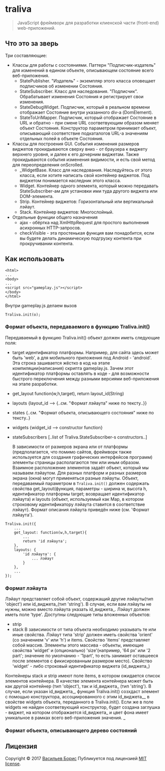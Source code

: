 # traliva

>JavaScript фреймворк для разработки клиенской части (front-end) web-приложений.

## Что это за зверь

Три составляющие:
* Классы для работы с состояниями. Паттерн "Подписчик-издатель" для изменений в едином объекте, описывающем состояние всего веб-приложения.
    * StatePublisher. "Издатель" - экземпляр этого класса оповещает подписчиков об изменении Состояния.
    * StateSubscriber. Класс для наследования. "Подписчик". Обрабатывает изменения Состояния и регистрирует свои изменения.
    * StateDebugWidget. Подписчик, который в реальном времени отображает Состояние внутри указанного div-а (DomElement).
    * StateToUriMapper. Подписчик, который отображает Состояние в URL и обратно - при смене URL соответвующим образом меняет объект Состояния. Конструктор параметром принимает объект, описывающий соответствие подкаталогов URL-а значениям отдельных полей в объекте Состояния.
* Классы для построения GUI. События изменения размеров виджетов прокидываются сверху вниз - от браузера к виджету верхнего уровня, и далее к его дочерним виджетам. Также прокидываются события изменения видимости, и есть свой метод для переопределения onScrolled.
    * _WidgetBase. Класс для наследования. Наследуйтесь от этого класса, если хотите написать свой контейнер виджетов. Под виджетом понимается наследник этого класса.
    * Widget. Контейнер одного элемента, который можно передавать StateSubscriber-ам для установки ими туда другого виджета или DOM-элемента.
    * Strip. Контейнер виджетов: Горизонтальный или вертикальный лэйаут.
    * Stack. Контейнер виджетов: Многослойный.
* Отдельные функции общего назначения
    * ajax - обёртка над XmlHttpRequest для простого выполнения асихронных HTTP-запросов.
    * checkVisible - эта простенькая функция вам понадобится, если вы будете делать динамическую подгрузку контента при прокручивании контента.

## Как использовать

```
<html>
...
<body>
...
<script src="gameplay.js"></script>
</body>
</html>
```
Внутри gameplay.js делаем вызов
```
Traliva.init(o);
```
### Формат объекта, передаваемого в функцию Traliva.init()

Передаваемый в функцию Traliva.init() объект должен иметь следующие поля:
- target
    идентификатор платформы. Например, для сайта здесь может быть 'web', а для мобильного приложения под Android - 'android'. Эта строка зашивается жёстко в код на этапе компиляции(написания) скрипта gameplay.js. Зачем этот идентификатор платформы оставлять в коде - для возможности быстрого переключения между разными версиями веб-приложения на этапе разработки.
- get_layout
    function(w,h,target), return layout_id(String)
- layouts
    {layout_id --> {..см. "Формат лэйаута" ниже по тексту..}}
- states
    {..см. "Формат объекта, описывающего состояния" ниже по тексту..}
- widgets
    {widget_id --> constructor function}
- stateSubscribers
    [..list of Traliva.StateSubscriber-s constructors..]

    В зависимости от размеров экрана или от платформы (предполагается, что помимо сайтов, фреймворк также используется для создания графических интерфейсов программ) элементы страницы располагаются тем или иным образом. Взаимное расположение элементов задаёт объект, который мы называем лэйаутом. Для разных платформ и разных размеров экрана (окна) могут применяться разные лэйауты. Объект, передаваемый параметром в ```Traliva.init()``` должен содержать свойства get_layout(функция, параметры - ширина w, высота h, идентификатор платформы target; возвращает идентификатор лэйаута) и layouts (объект, используемый как Map, в котором строковому идентификатору лэйаута ставится в соответствие лэйаут). Формат описания лэйаута приведён ниже (см. 'Формат лэйаута').
```
Traliva.init({
    ...
    get_layout: function(w,h,target){
        ...
        return 'id лэйаута';
    },
    layouts: {
        'id лэйаута': {
            ... лэйаут
        }
    },
    ...
});
```

### Формат лэйаута

Лэйаут представляет собой объект, содержащий другие лэйауты(тип 'object') или id_виджета_(тип 'string').
В случае, если вам лэйауты не нужны, можно вместо лэйаута указать id_виджета_.
Лэйаут должен иметь поле 'type'. Доступны следующие типы вложенных объектов:
- strip
- stack
    В зависимости от типа объекта необходимо указывать те или иные свойства.
Лэйаут типа 'strip' должен иметь свойства 'orient' (со значением 'v' или 'h') и items.
Свойство 'items' представляет собой массив. Элементы этого массива - объекты, имеющие свойства 'widget' и (опционально) 'size'(например, '64 px' или '2 part'; значение по умолчанию - '1part', то есть занимает оставшееся после элементов с фикисированным размером место). Свойство 'widget' - либо строковый идентификатор виджета (id_виджета_)

Контейнеры stack и strip имеют поле items, в котором ожидается список элементов контейнера. В качестве элемента контейнера может быть как другой контейнер (тип 'object'), так и id_виджета_ (тип 'string'). В случае, если указан id_виджета_, функция Traliva.init() созхдаст элемент с помощью конструктора, ассоциированного с этим id_виджета__ в свойстве widgets объекта, переданного в Traliva.init(). Если же в поле widgets не найден соответвующий конструктор, будет создана заглушка - виджет, на котором отображается id_виджета_ и цвет фона имеет уникальное в рамках всего веб-приложения значения.
_

### Формат объекта, описывающего дерево состояний


## Лицензия

Copyright © 2017 [Васильев Борис](https://github.com/1024sparrow)
Публикуется под лицензией [MIT license](https://github.com/1024sparrow/traliva/blob/master/LICENSE).
